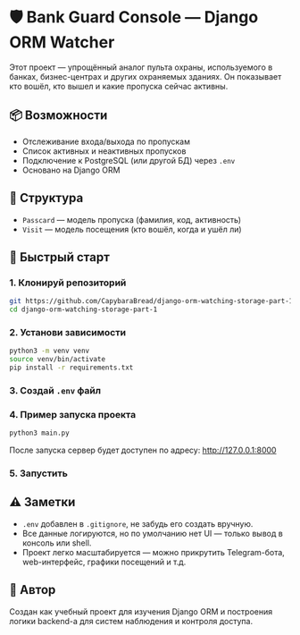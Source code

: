 

# 🛡️ Bank Guard Console — Django ORM Watcher

Этот проект — упрощённый аналог пульта охраны, используемого в банках, бизнес-центрах и других охраняемых зданиях. Он показывает кто вошёл, кто вышел и какие пропуска сейчас активны.

## 📦 Возможности

- Отслеживание входа/выхода по пропускам
- Список активных и неактивных пропусков
- Подключение к PostgreSQL (или другой БД) через `.env`
- Основано на Django ORM

## 📁 Структура

- `Passcard` — модель пропуска (фамилия, код, активность)
- `Visit` — модель посещения (кто вошёл, когда и ушёл ли)

## 🚀 Быстрый старт

### 1. Клонируй репозиторий

```bash
git https://github.com/CapybaraBread/django-orm-watching-storage-part-1.git
cd django-orm-watching-storage-part-1
```

### 2. Установи зависимости

```bash
python3 -m venv venv
source venv/bin/activate
pip install -r requirements.txt
```


### 3. Создай `.env` файл

### 4. Пример запуска проекта

```bash
python3 main.py
```

После запуска сервер будет доступен по адресу: http://127.0.0.1:8000


### 5. Запустить

## ⚠️ Заметки

- `.env` добавлен в `.gitignore`, не забудь его создать вручную.
- Все данные логируются, но по умолчанию нет UI — только вывод в консоль или shell.
- Проект легко масштабируется — можно прикрутить Telegram-бота, web-интерфейс, графики посещений и т.д.

## 🧠 Автор

Создан как учебный проект для изучения Django ORM и построения логики backend-а для систем наблюдения и контроля доступа.

